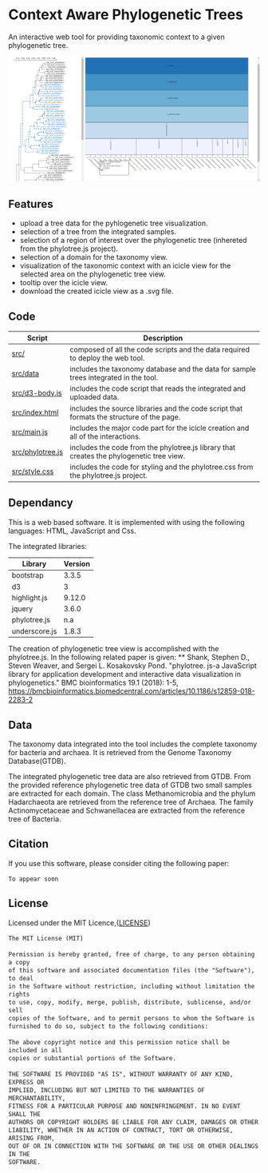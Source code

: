 # Context Aware Phylogenetic Trees
An interactive web tool for providing taxonomic context to a given phylogenetic tree.


![](/feature.png)


## Features
* upload a tree data for the pyhlogenetic tree visualization.
* selection of a tree from the integrated samples.
* selection of a region of interest over the phylogenetic tree (inhereted from the phylotree.js project).
* selection of a domain for the taxonomy view.
* visualization of the taxonomic context with an icicle view for the selected area on the phylogenetic tree view.
* tooltip over the icicle view.
* download the created icicle view as a .svg file.


## Code
|Script|Description|
|---|---|
|[src/](./src)|composed of all the code scripts and the data required to deploy the web tool.
|[src/data](src/data)|includes the taxonomy database and the data for sample trees integrated in the tool.
|[src/d3-body.js](src/d3-body.js)|includes the code script that reads the integrated and uploaded data.
|[src/index.html](src/index.html)|includes the source libraries and the code script that formats the structure of the page.
|[src/main.js](./src/main.js)|includes the major code part for the icicle creation and all of the interactions.
|[src/phylotree.js](./src/phylotree.js)|includes the code from the phylotree.js library that creates the phylogenetic tree view.
|[src/style.css](./src/style.css)|includes the code for styling and the phylotree.css from the phylotree.js project.

## Dependancy
This is a web based software. It is implemented with using the following languages:
HTML, JavaScript and Css. 

The integrated libraries:

|Library|Version|
|---|---|
|bootstrap|3.3.5|
|d3|3|
|highlight.js|9.12.0|
|jquery|3.6.0|
|phylotree.js|n.a|
|underscore.js|1.8.3|

The creation of phylogenetic tree view is accomplished with the phylotree.js. In the following related paper is given:
** Shank, Stephen D., Steven Weaver, and Sergei L. Kosakovsky Pond. "phylotree. js-a JavaScript library for application development and interactive data visualization in phylogenetics." BMC bioinformatics 19.1 (2018): 1-5, https://bmcbioinformatics.biomedcentral.com/articles/10.1186/s12859-018-2283-2


## Data
The taxonomy data integrated into the tool includes the complete taxonomy for bacteria and archaea.
It is retrieved from the Genome Taxonomy Database(GTDB). 

The integrated phylogenetic tree data are also retrieved from GTDB.
From the provided reference phylogenetic tree data of GTDB two small samples are extracted for each domain.
The class Methanomicrobia and the phylum Hadarchaeota are retrieved from the reference tree of Archaea.
The family Actinomycetaceae and Schwanellacea are extracted from the reference tree of Bacteria.

## Citation

If you use this software, please consider citing the following paper:
```
To appear soon
```

## License

Licensed under the MIT Licence,([LICENSE](./LICENSE))
```
The MIT License (MIT)

Permission is hereby granted, free of charge, to any person obtaining a copy
of this software and associated documentation files (the "Software"), to deal
in the Software without restriction, including without limitation the rights
to use, copy, modify, merge, publish, distribute, sublicense, and/or sell
copies of the Software, and to permit persons to whom the Software is
furnished to do so, subject to the following conditions:

The above copyright notice and this permission notice shall be included in all
copies or substantial portions of the Software.

THE SOFTWARE IS PROVIDED "AS IS", WITHOUT WARRANTY OF ANY KIND, EXPRESS OR
IMPLIED, INCLUDING BUT NOT LIMITED TO THE WARRANTIES OF MERCHANTABILITY,
FITNESS FOR A PARTICULAR PURPOSE AND NONINFRINGEMENT. IN NO EVENT SHALL THE
AUTHORS OR COPYRIGHT HOLDERS BE LIABLE FOR ANY CLAIM, DAMAGES OR OTHER
LIABILITY, WHETHER IN AN ACTION OF CONTRACT, TORT OR OTHERWISE, ARISING FROM,
OUT OF OR IN CONNECTION WITH THE SOFTWARE OR THE USE OR OTHER DEALINGS IN THE
SOFTWARE. 
```
